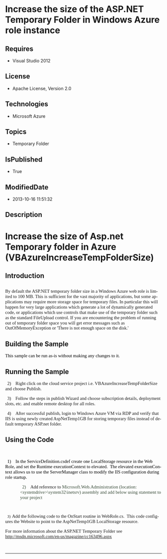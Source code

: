 # Increase the size of the ASP.NET Temporary Folder in Windows Azure role instance
## Requires
* Visual Studio 2012
## License
* Apache License, Version 2.0
## Technologies
* Microsoft Azure
## Topics
* Temporary Folder
## IsPublished
* True
## ModifiedDate
* 2013-10-16 11:51:32
## Description

<h1><span lang="EN-US">Increase the size of Asp.net Temporary folder in Azure (VBAzureIncreaseTempFolderSize)</span></h1>
<h2><span lang="EN-US">Introduction</span></h2>
<h2><span lang="EN" style="font-size:11.0pt; line-height:115%; font-family:&quot;Calibri&quot;,&quot;sans-serif&quot;; font-weight:normal">By default the ASP.NET temporary folder size in a Windows Azure web role is limited to 100 MB. This is sufficient for the vast majority of
 applications, but some applications may require more storage space for temporary files. In particular this will happen for very large applications which generate a lot of dynamically generated code, or applications which use controls that make use of the temporary
 folder such as the standard FileUpload control. If you are encountering the problem of running out of temporary folder space you will get error messages such as OutOfMemoryException or 'There is not enough space on the disk.'
</span></h2>
<h2><span lang="EN-US">Building the Sample</span></h2>
<p class="MsoNormal" style="text-autospace:none"><span lang="EN-US" style="font-size:11.0pt; font-family:&quot;Calibri&quot;,&quot;sans-serif&quot;; color:black">This sample can be run as-is without making any changes to it.
</span></p>
<h2><span lang="EN-US">Running the Sample</span></h2>
<p class="MsoListParagraphCxSpFirst" style="text-indent:5.0pt"><span lang="EN-US" style="font-size:11.0pt; font-family:&quot;Calibri&quot;,&quot;sans-serif&quot;"><span>2)<span style="font:7.0pt &quot;Times New Roman&quot;">&nbsp;&nbsp;&nbsp;&nbsp;&nbsp;
</span></span></span><span lang="EN-US" style="font-size:11.0pt; font-family:&quot;Calibri&quot;,&quot;sans-serif&quot;">Right click on the cloud service project i.e. VBAzureIncreaseTempFolderSize and choose Publish.
</span></p>
<p class="MsoListParagraphCxSpMiddle" style="text-indent:5.0pt"><span lang="EN-US" style="font-size:11.0pt; font-family:&quot;Calibri&quot;,&quot;sans-serif&quot;"><span>3)<span style="font:7.0pt &quot;Times New Roman&quot;">&nbsp;&nbsp;&nbsp;&nbsp;&nbsp;
</span></span></span><span lang="EN-US" style="font-size:11.0pt; font-family:&quot;Calibri&quot;,&quot;sans-serif&quot;">Follow the steps in publish Wizard and choose subscription details, deployment slots, etc. and enable remote desktop for all roles.
</span></p>
<p class="MsoListParagraphCxSpLast" style="text-indent:5.0pt"><span lang="EN-US" style="font-size:11.0pt; font-family:&quot;Calibri&quot;,&quot;sans-serif&quot;"><span>4)<span style="font:7.0pt &quot;Times New Roman&quot;">&nbsp;&nbsp;&nbsp;&nbsp;&nbsp;
</span></span></span><span lang="EN-US" style="font-size:11.0pt; font-family:&quot;Calibri&quot;,&quot;sans-serif&quot;">After successful publish, login to Windows Azure VM via RDP and verify that IIS is using newly created AspNetTemp1GB for storing temporary files instead of
 default temporary ASP.net folder. </span></p>
<h2><span lang="EN-US">Using the Code</span></h2>
<p class="MsoNormal"><span lang="EN-US">&nbsp;</span></p>
<p class="MsoListParagraph" style="text-indent:5.0pt; text-autospace:none"><span lang="EN-US" style="font-size:11.0pt; font-family:&quot;Calibri&quot;,&quot;sans-serif&quot;; color:black"><span>1)<span style="font:7.0pt &quot;Times New Roman&quot;">&nbsp;&nbsp;&nbsp;&nbsp;&nbsp;
</span></span></span><span lang="EN-US" style="font-size:11.0pt; font-family:&quot;Calibri&quot;,&quot;sans-serif&quot;; color:black">In the ServiceDefinition.csdef create one LocalStorage resource in the Web Role, and set the Runtime executionContext to elevated.<span>&nbsp;
</span>The elevated executionContext allows us to use the ServerManager class to modify the IIS configuration during role startup.<span>&nbsp;&nbsp;&nbsp;
</span></span></p>
<p style="margin-left:36.0pt; text-indent:5.0pt"><span lang="EN-US" style="font-size:11.0pt; font-family:&quot;Calibri&quot;,&quot;sans-serif&quot;; color:#384b38"><span>2)<span style="font:7.0pt &quot;Times New Roman&quot;">&nbsp;&nbsp;&nbsp;&nbsp;&nbsp;
</span></span></span><span lang="EN-US" style="font-size:11.0pt; font-family:&quot;Calibri&quot;,&quot;sans-serif&quot;">Add reference to
<span style="color:#384b38">Microsoft.Web.Administration (location: &lt;systemdrive&gt;\system32\inetsrv) assembly and add below using statement to your project
</span></span></p>
<p class="MsoNormal" style="text-indent:36.0pt; text-autospace:none"><span lang="EN-US" style="font-size:9.5pt; font-family:Consolas">&nbsp;</span></p>
<p class="MsoListParagraph" style="text-indent:5.0pt; text-autospace:none"><span lang="EN-US" style="font-size:9.5pt; font-family:Consolas"><span>3)<span style="font:7.0pt &quot;Times New Roman&quot;">&nbsp;
</span></span></span><span lang="EN-US" style="font-size:11.0pt; font-family:&quot;Calibri&quot;,&quot;sans-serif&quot;">Add the following code to the OnStart routine in WebRole.cs.<span>&nbsp;
</span>This code configures the Website to point to the AspNetTemp1GB LocalStorage resource.</span><span lang="EN-US" style="font-size:9.5pt; font-family:Consolas">
</span></p>
<p class="MsoNormal"><span lang="EN-US" style="font-size:11.0pt; font-family:&quot;Calibri&quot;,&quot;sans-serif&quot;">For more information about the ASP.NET Temporary Folder see
<a href="http://msdn.microsoft.com/en-us/magazine/cc163496.aspx">http://msdn.microsoft.com/en-us/magazine/cc163496.aspx</a>
</span></p>
<p class="MsoNormal"><span lang="EN-US">&nbsp;</span></p>
<hr>
<div><a href="http://go.microsoft.com/?linkid=9759640" style="margin-top:3px"><img src="http://bit.ly/onecodelogo" alt="">
</a></div>
